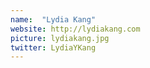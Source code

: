 ```yaml
---
name:  "Lydia Kang"
website: http://lydiakang.com
picture: lydiakang.jpg
twitter: LydiaYKang
---
```

